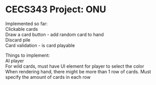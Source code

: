 # CECS343 Project: ONU

Implemented so far:  
Clickable cards  
Draw a card button - add random card to hand  
Discard pile  
Card validation - is card playable  

Things to implement:  
AI player  
For wild cards, must have UI element for player to select the color  
When rendering hand, there might be more than 1 row of cards. Must specify the amount of cards in each row
